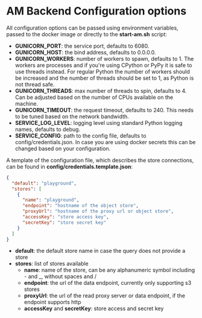 # AM Backend Configuration options

All configuration options can be passed using environment variables, passed to the docker image or directly to
the **start-am.sh** script:

- **GUNICORN_PORT**: the service port, defaults to 6080.
- **GUNICORN_HOST**: the bind address, defaults to 0.0.0.0.
- **GUNICORN_WORKERS**: number of workers to spawn, defaults to 1. The workers are processes and if you're 
using CPython or PyPy it is safe to use threads instead. For regular Python the number of workers should be
increased and the number of threads should be set to 1, as Python is not thread safe.
- **GUNICORN_THREADS**: max number of threads to spin, defaults to 4. Can be adjusted based on the number of 
CPUs available on the machine. 
- **GUNICORN_TIMEOUT**: the request timeout, defaults to 240. This needs to be tuned based on the network bandwidth.
- **SERVICE_LOG_LEVEL**: logging level using standard Python logging names, defaults to debug.
- **SERVICE_CONFIG**: path to the config file, defaults to config/credentials.json. In case you are using docker
secrets this can be changed based on your configuration.

A template of the configuration file, which describes the store connections, can be found in 
**config/credentials.template.json**:

```json
{
  "default": "playground",
  "stores": [
    {
      "name": "playground",
      "endpoint": "hostname of the object store",
      "proxyUrl": "hostname of the proxy url or object store",
      "accessKey": "store access key",
      "secretKey": "store secret key"
    }
  ]
}
```

- **default**: the default store name in case the query does not provide a store
- **stores**: list of stores available
    - **name**: name of the store, can be any alphanumeric symbol including - and _, without spaces and /
    - **endpoint**: the url of the data endpoint, currently only supporting s3 stores
    - **proxyUrl**: the url of the read proxy server or data endpoint, if the endpoint supports http
    - **accessKey** and **secretKey**: store access and secret key